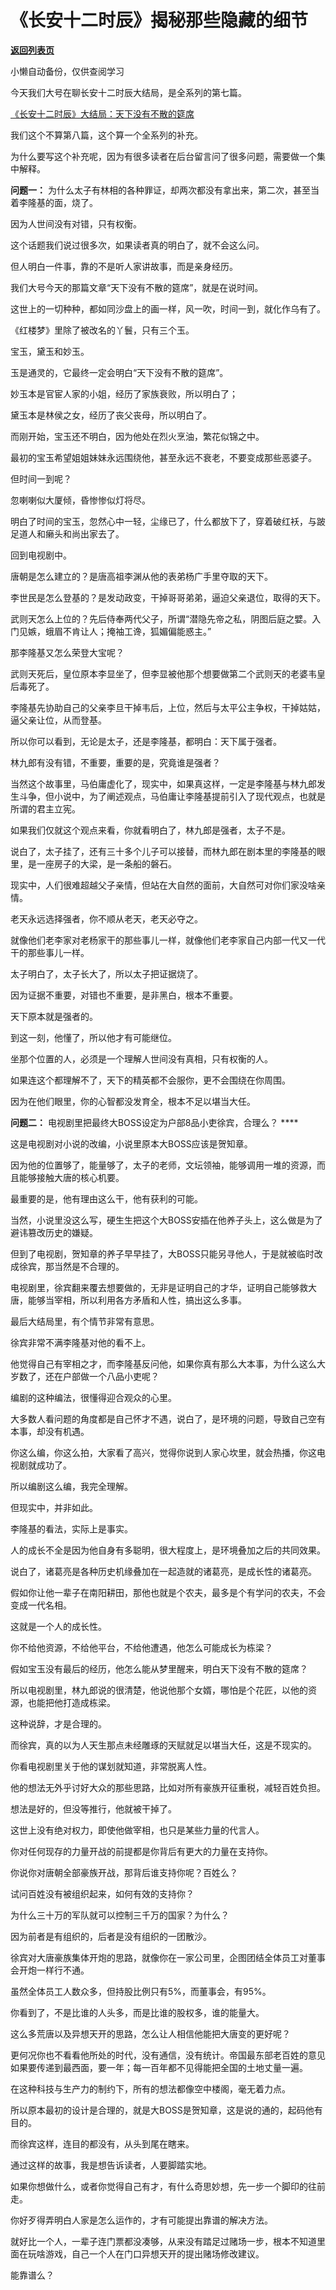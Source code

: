# 《长安十二时辰》揭秘那些隐藏的细节

[**返回列表页**](/gzh/记忆承载3)

小懒自动备份，仅供查阅学习

今天我们大号在聊长安十二时辰大结局，是全系列的第七篇。

[《长安十二时辰》大结局：天下没有不散的筵席](https://mp.weixin.qq.com/s?__biz=MzU0MjYwNDU2Mw==&mid=2247487091&idx=2&sn=4bf6b8acadf00f1c5da4620124ad0e8b&chksm=fb19620fcc6eeb19dd6c02a549f6d89f449e82fb398cb6888435a0cfd448d5d7d0786cc4c35d&token=350279283&lang=zh_CN&scene=21#wechat_redirect)  

  

我们这个不算第八篇，这个算一个全系列的补充。

  

为什么要写这个补充呢，因为有很多读者在后台留言问了很多问题，需要做一个集中解释。

  

 **问题一：** 为什么太子有林相的各种罪证，却两次都没有拿出来，第二次，甚至当着李隆基的面，烧了。  

  

因为人世间没有对错，只有权衡。  

  

这个话题我们说过很多次，如果读者真的明白了，就不会这么问。

  

但人明白一件事，靠的不是听人家讲故事，而是亲身经历。

  

我们大号今天的那篇文章“天下没有不散的筵席”，就是在说时间。  

  

这世上的一切种种，都如同沙盘上的画一样，风一吹，时间一到，就化作乌有了。  

  

《红楼梦》里除了被改名的丫鬟，只有三个玉。  

  

宝玉，黛玉和妙玉。  

  

玉是通灵的，它最终一定会明白“天下没有不散的筵席”。  

  

妙玉本是官宦人家的小姐，经历了家族衰败，所以明白了；  

黛玉本是林侯之女，经历了丧父丧母，所以明白了。

  

而刚开始，宝玉还不明白，因为他处在烈火烹油，繁花似锦之中。

  

最初的宝玉希望姐姐妹妹永远围绕他，甚至永远不衰老，不要变成那些恶婆子。  

  

但时间一到呢？  

  

忽喇喇似大厦倾，昏惨惨似灯将尽。

  

明白了时间的宝玉，忽然心中一轻，尘缘已了，什么都放下了，穿着破红袄，与跛足道人和癞头和尚出家去了。

  

回到电视剧中。  

  

唐朝是怎么建立的？是唐高祖李渊从他的表弟杨广手里夺取的天下。  

  

李世民是怎么登基的？是发动政变，干掉哥哥弟弟，逼迫父亲退位，取得的天下。  

  

武则天怎么上位的？先后侍奉两代父子，所谓“潜隐先帝之私，阴图后庭之嬖。入门见嫉，蛾眉不肯让人；掩袖工谗，狐媚偏能惑主。”

  

那李隆基又怎么荣登大宝呢？  

  

武则天死后，皇位原本李显坐了，但李显被他那个想要做第二个武则天的老婆韦皇后毒死了。

  

李隆基先协助自己的父亲李旦干掉韦后，上位，然后与太平公主争权，干掉姑姑，逼父亲让位，从而登基。

  

所以你可以看到，无论是太子，还是李隆基，都明白：天下属于强者。  

  

林九郎有没有错，不重要，重要的是，究竟谁是强者？  

  

当然这个故事里，马伯庸虚化了，现实中，如果真这样，一定是李隆基与林九郎发生斗争，但小说中，为了阐述观点，马伯庸让李隆基提前引入了现代观点，也就是所谓的君主立宪。  

  

如果我们仅就这个观点来看，你就看明白了，林九郎是强者，太子不是。

  

说白了，太子挂了，还有三十多个儿子可以接替，而林九郎在剧本里的李隆基的眼里，是一座房子的大梁，是一条船的磐石。

  

现实中，人们很难超越父子亲情，但站在大自然的面前，大自然可对你们家没啥亲情。  

  

老天永远选择强者，你不顺从老天，老天必夺之。  

  

就像他们老李家对老杨家干的那些事儿一样，就像他们老李家自己内部一代又一代干的那些事儿一样。

  

太子明白了，太子长大了，所以太子把证据烧了。

  

因为证据不重要，对错也不重要，是非黑白，根本不重要。

  

天下原本就是强者的。

  

到这一刻，他懂了，所以他才有可能继位。  

  

坐那个位置的人，必须是一个理解人世间没有真相，只有权衡的人。

  

如果连这个都理解不了，天下的精英都不会服你，更不会围绕在你周围。

  

因为在他们眼里，你的心智都没发育全，根本不足以堪当大任。

  

 **问题二：** 电视剧里把最终大BOSS设定为户部8品小吏徐宾，合理么？ ****

  

这是电视剧对小说的改编，小说里原本大BOSS应该是贺知章。

  

因为他的位置够了，能量够了，太子的老师，文坛领袖，能够调用一堆的资源，而且能够接触大唐的核心机要。

  

最重要的是，他有理由这么干，他有获利的可能。

  

当然，小说里没这么写，硬生生把这个大BOSS安插在他养子头上，这么做是为了避讳篡改历史的嫌疑。

  

但到了电视剧，贺知章的养子早早挂了，大BOSS只能另寻他人，于是就被临时改成徐宾，那当然是不合理的。  

  

电视剧里，徐宾翻来覆去想要做的，无非是证明自己的才华，证明自己能够救大唐，能够当宰相，所以利用各方矛盾和人性，搞出这么多事。

  

最后大结局里，有个情节非常有意思。  

  

徐宾非常不满李隆基对他的看不上。

  

他觉得自己有宰相之才，而李隆基反问他，如果你真有那么大本事，为什么这么大岁数了，还在户部做一个八品小吏呢？  

  

编剧的这种编法，很懂得迎合观众的心里。  

  

大多数人看问题的角度都是自己怀才不遇，说白了，是环境的问题，导致自己空有本事，却没有机遇。

  

你这么编，你这么拍，大家看了高兴，觉得你说到人家心坎里，就会热播，你这电视剧就成功了。

  

所以编剧这么编，我完全理解。

  

但现实中，并非如此。

  

李隆基的看法，实际上是事实。

  

人的成长不全是因为他自身有多聪明，很大程度上，是环境叠加之后的共同效果。  

  

说白了，诸葛亮是各种历史机缘叠加在一起造就的诸葛亮，是成长性的诸葛亮。

  

假如你让他一辈子在南阳耕田，那他也就是个农夫，最多是个有学问的农夫，不会变成一代名相。

  

这就是一个人的成长性。  

  

你不给他资源，不给他平台，不给他遭遇，他怎么可能成长为栋梁？

  

假如宝玉没有最后的经历，他怎么能从梦里醒来，明白天下没有不散的筵席？

  

所以电视剧里，林九郎说的很清楚，他说他那个女婿，哪怕是个花匠，以他的资源，也能把他打造成栋梁。  

  

这种说辞，才是合理的。

  

而徐宾，真的以为人天生那点未经雕琢的天赋就足以堪当大任，这是不现实的。

  

你看电视剧里关于他的谋划就知道，非常脱离人性。

  

他的想法无外乎讨好大众的那些思路，比如对所有豪族开征重税，减轻百姓负担。  

  

想法是好的，但没等推行，他就被干掉了。

  

这世上没有绝对权力，即使他做宰相，也只是某些力量的代言人。  

  

你对任何现存的力量开战的前提都是你背后有更大的力量在支持你。

  

你说你对唐朝全部豪族开战，那背后谁支持你呢？百姓么？

  

试问百姓没有被组织起来，如何有效的支持你？

  

为什么三十万的军队就可以控制三千万的国家？为什么？  

  

因为前者是有组织的，后者是没有组织的一团散沙。

  

徐宾对大唐豪族集体开炮的思路，就像你在一家公司里，企图团结全体员工对董事会开炮一样行不通。

  

虽然全体员工人数众多，但持股比例只有5%，而董事会，有95%。

  

你看到了，不是比谁的人头多，而是比谁的股权多，谁的能量大。

  

这么多荒唐以及异想天开的思路，怎么让人相信他能把大唐变的更好呢？  

  

更何况你也不看看他所处的时代，没有通信，没有统计。帝国最东部老百姓的意见如果要传递到最西面，要一年；每一百年都不见得能把全国的土地丈量一遍。

  

在这种科技与生产力的制约下，所有的想法都像空中楼阁，毫无着力点。

  

所以原本最初的设计是合理的，就是大BOSS是贺知章，这是说的通的，起码他有目的。  

  

而徐宾这样，连目的都没有，从头到尾在瞎来。

  

通过这样的故事，我是想告诉读者，人要脚踏实地。  

  

如果你想做什么，或者你觉得自己有才，有什么奇思妙想，先一步一个脚印的往前走。

  

你好歹得弄明白人家是怎么运作的，才有可能提出靠谱的解决方法。

  

就好比一个人，一辈子连门票都没凑够，从来没有踏足过赌场一步，根本不知道里面在玩啥游戏，自己一个人在门口异想天开的提出赌场修改建议。

  

能靠谱么？

